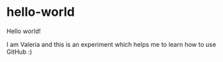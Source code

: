 # hello-world
 Hello world!
 
 I am Valeria and this is an experiment which helps me to learn how to use GitHub :)
